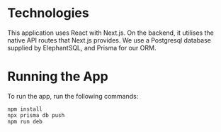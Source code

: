 # Technologies
This application uses React with Next.js. On the backend, it utilises the native API routes that Next.js provides. We use a Postgresql database supplied by ElephantSQL, and Prisma for our ORM.
# Running the App
To run the app, run the following commands:
```
npm install
npx prisma db push
npm run deb
```
